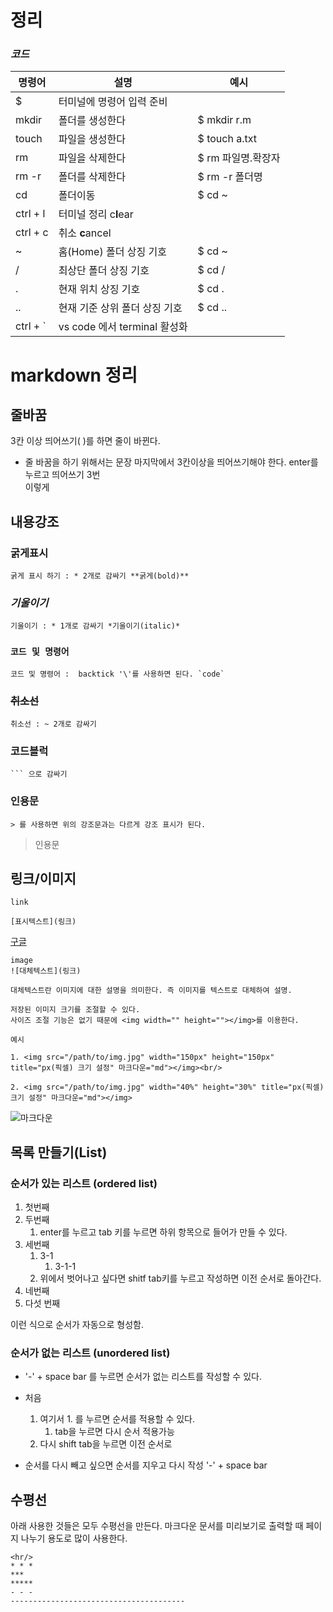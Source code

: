 # 정리

### *코드*

|명령어|설명|예시|
|---|---|---|
|$|터미널에 명령어 입력 준비|    |
|mkdir|폴더를 생성한다|$ mkdir r.m|
|touch|파일을 생성한다|$ touch a.txt|
|rm|파일을 삭제한다|$ rm 파일명.확장자|
|rm -r|폴더를 삭제한다|$ rm -r 폴더명|
|cd| 폴더이동 | $ cd ~ |
|ctrl + l | 터미널 정리 c**l**ear| |
|ctrl + c | 취소 **c**ancel | |
|~| 홈(Home) 폴더 상징 기호 | $ cd ~|
|/| 최상단 폴더 상징 기호 | $ cd / |
| . | 현재 위치 상징 기호 | $ cd . |
|.. |현재 기준 상위 폴더 상징 기호 |$ cd ..|
|ctrl + `| vs code 에서 terminal 활성화||

# markdown 정리

## 줄바꿈

3칸 이상 띄어쓰기( )를 하면 줄이 바뀐다.


* 줄 바꿈을 하기 위해서는 문장 마지막에서 3칸이상을 띄어쓰기해야 한다. enter를 누르고 띄어쓰기 3번    
이렇게

## 내용강조

### **굵게표시**
```
굵게 표시 하기 : * 2개로 감싸기 **굵게(bold)**
```

### *기울이기*
```
기울이기 : * 1개로 감싸기 *기울이기(italic)*
```

### `코드 및 명령어`

```
코드 및 명령어 :  backtick '\'를 사용하면 된다. `code`
```

 ### ~~취소선~~

```
취소선 : ~ 2개로 감싸기 
```


### 코드블럭
```
``` 으로 감싸기 
```

### 인용문

```
> 를 사용하면 위의 강조문과는 다르게 강조 표시가 된다.
```
>인용문


## 링크/이미지

```
link 

[표시텍스트](링크)
```

[구글](http://google.com)

```
image
![대체텍스트](링크)

대체텍스트란 이미지에 대한 설명을 의미한다. 즉 이미지를 텍스트로 대체하여 설명.

저장된 이미지 크기를 조절할 수 있다.
사이즈 조절 기능은 없기 때문에 <img width="" height=""></img>를 이용한다.

예시

1. <img src="/path/to/img.jpg" width="150px" height="150px" title="px(픽셀) 크기 설정" 마크다운="md"></img><br/>

2. <img src="/path/to/img.jpg" width="40%" height="30%" title="px(픽셀) 크기 설정" 마크다운="md"></img>
```

![마크다운](https://upload.wikimedia.org/wikipedia/commons/thumb/4/48/Markdown-mark.svg/600px-Markdown-mark.svg.png)


## 목록 만들기(List)
### 순서가 있는 리스트 (ordered list)
1. 첫번째 
2. 두번째 
   1. enter를 누르고 tab 키를 누르면 하위 항목으로 들어가 만들 수 있다.
3. 세번째
   1. 3-1
      1. 3-1-1 
   2. 위에서 벗어나고 싶다면 shitf tab키를 누르고 작성하면 이전 순서로 돌아간다.
4. 네번째
5. 다섯 번째


이런 식으로 순서가 자동으로 형성함.
### 순서가 없는 리스트 (unordered list)
- '-' + space bar 를 누르면 순서가 없는 리스트를 작성할 수 있다.
- 처음
  1. 여기서 1. 를 누르면 순서를 적용할 수 있다.
     1. tab을 누르면 다시 순서 적용가능 
  2. 다시 shift tab을 누르면 이전 순서로
  
- 순서를 다시 빼고 싶으면 순서를 지우고 다시 작성 '-' + space bar


## 수평선

아래 사용한 것들은  모두 수평선을 만든다. 마크다운 문서를 미리보기로 출력할 때 페이지 나누기 용도로 많이 사용한다.
```
<hr/>
* * *
***
*****
- - -
---------------------------------------
```